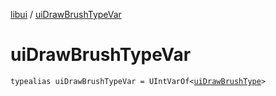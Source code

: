 [libui](README.md) / [uiDrawBrushTypeVar](ui-draw-brush-type-var.md)

# uiDrawBrushTypeVar

`typealias uiDrawBrushTypeVar = UIntVarOf<`[`uiDrawBrushType`](ui-draw-brush-type.md)`>`
